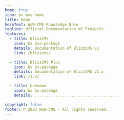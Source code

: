 ```yaml
---
home: true
icon: bx bxs-home
title: Home
heroText: WoW-CMS Knowledge Base
tagline: Official Documentation of Projects.
features:
  - title: BlizzCMS
    icon: bx bxs-package
    details: Documentation of BlizzCMS v2
    link: /blizzcms/

  - title: BlizzCMS Plus
    icon: bx bx-package
    details: Documentation of BlizzCMS v1.x
    link: /1.x/

  - title: Unknown
    icon: bx bx-package
    details: .....................................

copyright: false
footer: © 2023 WoW-CMS - All rights reserved.
---
```

